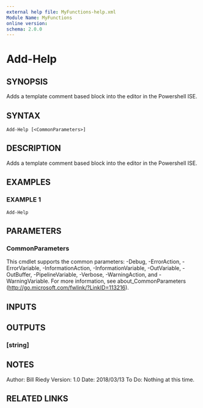 ```yaml
---
external help file: MyFunctions-help.xml
Module Name: MyFunctions
online version:
schema: 2.0.0
---
```


# Add-Help

## SYNOPSIS
Adds a template comment based block into the editor in the Powershell ISE.

## SYNTAX

```
Add-Help [<CommonParameters>]
```

## DESCRIPTION
Adds a template comment based block into the editor in the Powershell ISE.

## EXAMPLES

### EXAMPLE 1
```
Add-Help
```

## PARAMETERS

### CommonParameters
This cmdlet supports the common parameters: -Debug, -ErrorAction, -ErrorVariable, -InformationAction, -InformationVariable, -OutVariable, -OutBuffer, -PipelineVariable, -Verbose, -WarningAction, and -WarningVariable.
For more information, see about_CommonParameters (http://go.microsoft.com/fwlink/?LinkID=113216).

## INPUTS

## OUTPUTS

### [string]

## NOTES
Author:     Bill Riedy
Version:    1.0
Date:       2018/03/13
To Do:      Nothing at this time.

## RELATED LINKS
